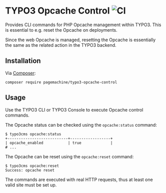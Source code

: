 # TYPO3 Opcache Control ![CI](https://github.com/pagemachine/typo3-opcache-control/workflows/CI/badge.svg)

Provides CLI commands for PHP Opcache management within TYPO3. This is essential to e.g. reset the Opcache on deployments.

Since the web Opcache is managed, resetting the Opcache is essentially the same as the related action in the TYPO3 backend.

## Installation

Via [Composer](https://packagist.org/packages/pagemachine/typo3-opcache-control):

    composer require pagemachine/typo3-opcache-control

## Usage

Use the TYPO3 CLI or TYPO3 Console to execute Opcache control commands.

The Opcache status can be checked using the `opcache:status` command:

```
$ typo3cms opcache:status
+---------------------------+------------------+
| opcache_enabled           | true             |
# ...
```

The Opcache can be reset using the `opcache:reset` command:

```
$ typo3cms opcache:reset
Success: opcache reset
```

The commands are executed with real HTTP requests, thus at least one valid site must be set up.
